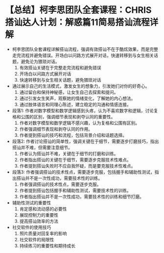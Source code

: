 # 【总结】柯李思团队全套课程：CHRIS搭讪达人计划：解惑篇11简易搭讪流程详解

-   柯李思团队全套课程详解搭讪流程，强调有效搭讪不在于酷炫效果，而是完整走完流程并避免错误。开场白以问路方式展开对话，快速转移到与女生相关话题，避免沦为猥琐对话。
    1.  有效搭讪关键在于完整走完流程和避免错误
    2.  开场白以问路方式展开对话
    3.  快速转移到与女生相关话题，避免猥琐对话
-   通过展示自己的生活模式，激发女生的想象力，引发她们对你的好奇心。
    1.  通过留白和保持神秘感，让女生自己去探索和提问。
    2.  通过引发女生笑声，观察她的情绪变化，了解她的内心想法。
    3.  通过肢体语言和同理心陈述，建立稳定的沟通和情感连接。
-   段落1: 作者对数字模型和数学逻辑感到头疼，认为不喜欢数字和逻辑，讨论复格和公围的区别，强调细节表现和剥夺认同的重要性。
    1.  作者对数字模型和数学逻辑不感兴趣，认为复格和公围有区别。
    2.  作者强调细节表现和剥夺认同的作用。
    3.  作者提到搭讪的技巧和流程，包括背景介绍和话题选择。
-   段落2: 作者讨论搭讪的简单性，强调关键在于细节，需要逐步打磨技巧，指出搭讪并不难，但需要注意细节。
    1.  作者认为搭讪并不难，关键在于细节的打磨和训练。
    2.  作者指出搭讪的关键在于细节，需要逐步克服技术性难点。
    3.  作者提到搭讪失败时不应自我怀疑，而是要克服技术性难点。
-   段落3: 作者强调搭讪的技术性点，需要逐步克服，包括握手和辅助性测试，指出搭讪并不是一次性成功，需要技术性的训练。
    1.  作者强调搭讪的技术性点，需要逐步克服。
    2.  作者提到搭讪包括握手和辅助性测试，需要技术性的训练。
    3.  作者指出搭讪并不是一次性成功，需要技术性的训练和细节打磨。
-   辅助性测试的重要性
    1.  肯定感和流动感的必要性
    2.  展现控制力的重要性
    3.  提高搭讪效率的方法
-   社交软件的使用技巧
    1.  照片质量对回复率的影响
    2.  社交软件的局限性
    3.  持续练习的重要性和期待成长